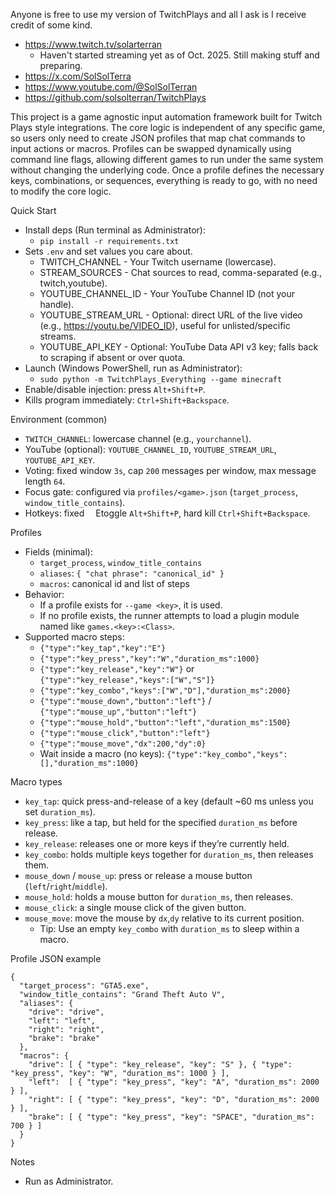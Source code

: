 Anyone is free to use my version of TwitchPlays and all I ask is I receive credit of some kind.
  - https://www.twitch.tv/solarterran
    - Haven't started streaming yet as of Oct. 2025. Still making stuff and preparing.
  - https://x.com/SolSolTerra
  - https://www.youtube.com/@SolSolTerran
  - https://github.com/solsolterran/TwitchPlays

This project is a game agnostic input automation framework built for Twitch Plays style integrations. The core logic is independent of any specific game, so users only need to create JSON profiles that map chat commands to input actions or macros. Profiles can be swapped dynamically using command line flags, allowing different games to run under the same system without changing the underlying code. Once a profile defines the necessary keys, combinations, or sequences, everything is ready to go, with no need to modify the core logic.

Quick Start
- Install deps (Run terminal as Administrator):
  - `pip install -r requirements.txt`
- Sets `.env` and set values you care about.
  - TWITCH_CHANNEL - Your Twitch username (lowercase).
  - STREAM_SOURCES - Chat sources to read, comma-separated (e.g., twitch,youtube).
  - YOUTUBE_CHANNEL_ID - Your YouTube Channel ID (not your handle).
  - YOUTUBE_STREAM_URL - Optional: direct URL of the live video (e.g., https://youtu.be/VIDEO_ID), useful for unlisted/specific streams.
  - YOUTUBE_API_KEY - Optional: YouTube Data API v3 key; falls back to scraping if absent or over quota.
 - Launch (Windows PowerShell, run as Administrator):
   - `sudo python -m TwitchPlays_Everything --game minecraft`
- Enable/disable injection: press `Alt+Shift+P`.
- Kills program immediately: `Ctrl+Shift+Backspace`.

Environment (common)
- `TWITCH_CHANNEL`: lowercase channel (e.g., `yourchannel`).
- YouTube (optional): `YOUTUBE_CHANNEL_ID`, `YOUTUBE_STREAM_URL`, `YOUTUBE_API_KEY`.
- Voting: fixed window `3s`, cap `200` messages per window, max message length `64`.
- Focus gate: configured via `profiles/<game>.json` (`target_process`, `window_title_contains`).
- Hotkeys: fixed  Etoggle `Alt+Shift+P`, hard kill `Ctrl+Shift+Backspace`.

Profiles
- Fields (minimal):
  - `target_process`, `window_title_contains`
  - `aliases`: `{ "chat phrase": "canonical_id" }`
  - `macros`: canonical id and list of steps
- Behavior:
  - If a profile exists for `--game <key>`, it is used.
  - If no profile exists, the runner attempts to load a plugin module named like `games.<key>:<Class>`.
- Supported macro steps:
  - `{"type":"key_tap","key":"E"}`
  - `{"type":"key_press","key":"W","duration_ms":1000}`
  - `{"type":"key_release","key":"W"}` or `{"type":"key_release","keys":["W","S"]}`
  - `{"type":"key_combo","keys":["W","D"],"duration_ms":2000}`
  - `{"type":"mouse_down","button":"left"}` / `{"type":"mouse_up","button":"left"}`
  - `{"type":"mouse_hold","button":"left","duration_ms":1500}`
  - `{"type":"mouse_click","button":"left"}`
  - `{"type":"mouse_move","dx":200,"dy":0}`
  - Wait inside a macro (no keys): `{"type":"key_combo","keys":[],"duration_ms":1000}`

Macro types
- `key_tap`: quick press-and-release of a key (default ~60 ms unless you set `duration_ms`).
- `key_press`: like a tap, but held for the specified `duration_ms` before release.
- `key_release`: releases one or more keys if they’re currently held.
- `key_combo`: holds multiple keys together for `duration_ms`, then releases them.
- `mouse_down` / `mouse_up`: press or release a mouse button (`left`/`right`/`middle`).
- `mouse_hold`: holds a mouse button for `duration_ms`, then releases.
- `mouse_click`: a single mouse click of the given button.
- `mouse_move`: move the mouse by `dx`,`dy` relative to its current position.
  - Tip: Use an empty `key_combo` with `duration_ms` to sleep within a macro.

Profile JSON example
```
{
  "target_process": "GTA5.exe",
  "window_title_contains": "Grand Theft Auto V",
  "aliases": {
    "drive": "drive",
    "left": "left",
    "right": "right",
    "brake": "brake"
  },
  "macros": {
    "drive": [ { "type": "key_release", "key": "S" }, { "type": "key_press", "key": "W", "duration_ms": 1000 } ],
    "left":  [ { "type": "key_press", "key": "A", "duration_ms": 2000 } ],
    "right": [ { "type": "key_press", "key": "D", "duration_ms": 2000 } ],
    "brake": [ { "type": "key_press", "key": "SPACE", "duration_ms": 700 } ]
  }
}
```

Notes
- Run as Administrator.


